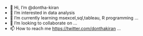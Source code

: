 - 👋 Hi, I’m @dontha-kiran
- 👀 I’m interested in data analysis
- 🌱 I’m currently learning msexcel,sql,tableau, R programming ...
- 💞️ I’m looking to collaborate on ...
- 📫 How to reach me https://twitter.com/donthakiran ...

<!---
dontha-kiran/dontha-kiran is a ✨ special ✨ repository because its `README.md` (this file) appears on your GitHub profile.
You can click the Preview link to take a look at your changes.
--->
